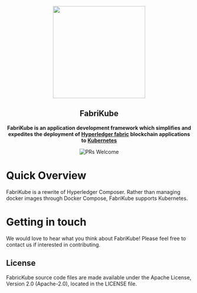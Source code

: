 <div align="center">
  <a>
    <img height="250" width="250" src="https://cdn.rawgit.com/alesiladas/FabriKube/master/fabricKube_logo1.svg">
  </a>

  ## FabriKube                                                                                                        
  **FabriKube is an application development framework which simplifies and expedites the deployment of [Hyperledger fabric](https://hyperledger-fabric.readthedocs.io/en/latest/) blockchain applications to [Kubernetes](https://kubernetes.io/)**

![PRs Welcome](https://img.shields.io/badge/PRs-welcome-brightgreen.svg)
</div>

# Quick Overview

FabriKube is a rewrite of Hyperledger Composer. Rather than managing docker images through Docker Compose, FabriKube supports Kubernetes. 

# Getting in touch
We would love to hear what you think about FabriKube! Please feel free to contact us if interested in contributing.

## License <a name="license"></a>
FabricKube source code files are made available under the Apache License, Version 2.0 (Apache-2.0), located in the LICENSE file. 
